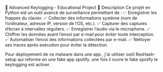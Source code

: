 🔐 Advanced Keylogging - Educational Project
📌 Description
Ce projet en Python est un outil avancé de surveillance permettant de :
✅ Enregistrer les frappes du clavier.
✅ Collecter des informations système (nom de l’ordinateur, adresse IP, version de l’OS, etc.).
✅ Capturer des captures d’écran à intervalles réguliers.
✅ Enregistrer l’audio via le microphone.
✅ Chiffrer les données avant l’envoi par e-mail pour éviter toute interception.
✅ Automatiser l’envoi des informations collectées par e-mail.
✅ Nettoyer ses traces après exécution pour éviter la détection.

Pour deployement de ce malware dans une app , j'ai utiliser outil ResHash-setup qui reforme en une fake app spotify. une fois il ouvre le fake spotify le keylogging est activer.
